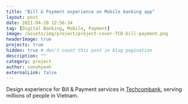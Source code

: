 ```yaml
---
title: "Bill & Payment experience on Mobile banking app"
layout: post
date: 2021-04-20 12:56:34
tag: [Digital Banking, Mobile, Payment]
image: /assets/img/project/project-cover-TCB-bill-payment.png
headerImage: true
projects: true
hidden: true # don't count this post in blog pagination
description: ""
category: project
author: sonohyeah
externalLink: false
---
```


Design experience for Bill & Payment services in [Techcombank](https://techcombank.com/khach-hang-ca-nhan/ngan-hang-truc-tuyen/ngan-hang-so/techcombank-mobile), serving millions of people in Vietnam.